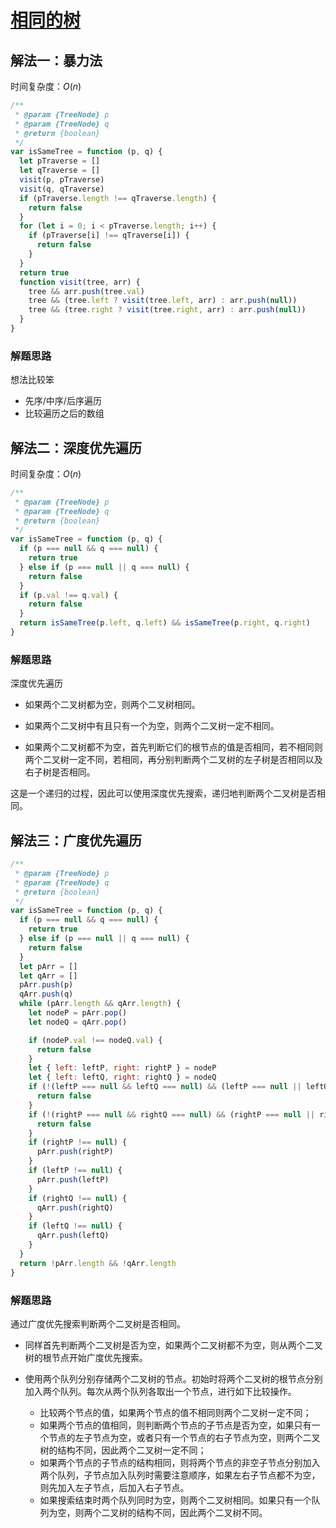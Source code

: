 # [相同的树](https://leetcode-cn.com/problems/same-tree/description/)

## 解法一：暴力法

时间复杂度：$O(n)$

```javascript
/**
 * @param {TreeNode} p
 * @param {TreeNode} q
 * @return {boolean}
 */
var isSameTree = function (p, q) {
  let pTraverse = []
  let qTraverse = []
  visit(p, pTraverse)
  visit(q, qTraverse)
  if (pTraverse.length !== qTraverse.length) {
    return false
  }
  for (let i = 0; i < pTraverse.length; i++) {
    if (pTraverse[i] !== qTraverse[i]) {
      return false
    }
  }
  return true
  function visit(tree, arr) {
    tree && arr.push(tree.val)
    tree && (tree.left ? visit(tree.left, arr) : arr.push(null))
    tree && (tree.right ? visit(tree.right, arr) : arr.push(null))
  }
}
```



### 解题思路

想法比较笨

- 先序/中序/后序遍历
- 比较遍历之后的数组

## 解法二：深度优先遍历

时间复杂度：$O(n)$

```javascript
/**
 * @param {TreeNode} p
 * @param {TreeNode} q
 * @return {boolean}
 */
var isSameTree = function (p, q) {
  if (p === null && q === null) {
    return true
  } else if (p === null || q === null) {
    return false
  }
  if (p.val !== q.val) {
    return false
  }
  return isSameTree(p.left, q.left) && isSameTree(p.right, q.right)
}
```



### 解题思路

深度优先遍历

- 如果两个二叉树都为空，则两个二叉树相同。

- 如果两个二叉树中有且只有一个为空，则两个二叉树一定不相同。

- 如果两个二叉树都不为空，首先判断它们的根节点的值是否相同，若不相同则两个二叉树一定不同，若相同，再分别判断两个二叉树的左子树是否相同以及右子树是否相同。

这是一个递归的过程，因此可以使用深度优先搜索，递归地判断两个二叉树是否相同。



## 解法三：广度优先遍历



```javascript
/**
 * @param {TreeNode} p
 * @param {TreeNode} q
 * @return {boolean}
 */
var isSameTree = function (p, q) {
  if (p === null && q === null) {
    return true
  } else if (p === null || q === null) {
    return false
  }
  let pArr = []
  let qArr = []
  pArr.push(p)
  qArr.push(q)
  while (pArr.length && qArr.length) {
    let nodeP = pArr.pop()
    let nodeQ = qArr.pop()

    if (nodeP.val !== nodeQ.val) {
      return false
    }
    let { left: leftP, right: rightP } = nodeP
    let { left: leftQ, right: rightQ } = nodeQ
    if (!(leftP === null && leftQ === null) && (leftP === null || leftQ === null)) {
      return false
    }
    if (!(rightP === null && rightQ === null) && (rightP === null || rightQ === null)) {
      return false
    }
    if (rightP !== null) {
      pArr.push(rightP)
    }
    if (leftP !== null) {
      pArr.push(leftP)
    }
    if (rightQ !== null) {
      qArr.push(rightQ)
    }
    if (leftQ !== null) {
      qArr.push(leftQ)
    }
  }
  return !pArr.length && !qArr.length
}
```



### 解题思路

通过广度优先搜索判断两个二叉树是否相同。

- 同样首先判断两个二叉树是否为空，如果两个二叉树都不为空，则从两个二叉树的根节点开始广度优先搜索。

- 使用两个队列分别存储两个二叉树的节点。初始时将两个二叉树的根节点分别加入两个队列。每次从两个队列各取出一个节点，进行如下比较操作。
  - 比较两个节点的值，如果两个节点的值不相同则两个二叉树一定不同；
  - 如果两个节点的值相同，则判断两个节点的子节点是否为空，如果只有一个节点的左子节点为空，或者只有一个节点的右子节点为空，则两个二叉树的结构不同，因此两个二叉树一定不同；
  - 如果两个节点的子节点的结构相同，则将两个节点的非空子节点分别加入两个队列，子节点加入队列时需要注意顺序，如果左右子节点都不为空，则先加入左子节点，后加入右子节点。
  - 如果搜索结束时两个队列同时为空，则两个二叉树相同。如果只有一个队列为空，则两个二叉树的结构不同，因此两个二叉树不同。